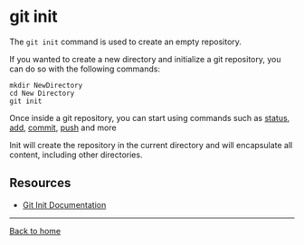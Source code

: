 # git init

The `git init` command is used to create an empty repository.

If you wanted to create a new directory and initialize a git repository, you can do so with the following commands:
```
mkdir NewDirectory
cd New Directory
git init
```

Once inside a git repository, you can start using commands such as
[status](./Status.md),
[add](./Add.md),
[commit](./Commit.md),
[push](./Push.md)
and more

Init will create the repository in the current directory and will encapsulate all content, including other directories.

## Resources

- [Git Init Documentation](https://git-scm.com/docs/git-init)

---

[Back to home](../Read.md)
